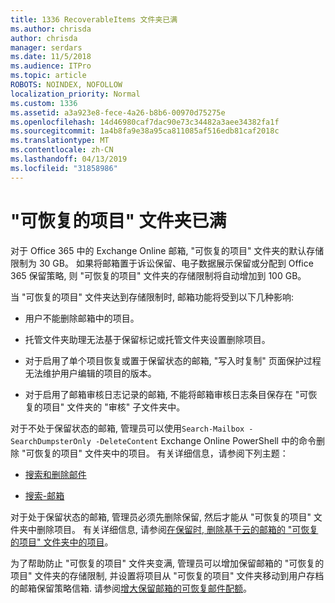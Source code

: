 ```yaml
---
title: 1336 RecoverableItems 文件夹已满
ms.author: chrisda
author: chrisda
manager: serdars
ms.date: 11/5/2018
ms.audience: ITPro
ms.topic: article
ROBOTS: NOINDEX, NOFOLLOW
localization_priority: Normal
ms.custom: 1336
ms.assetid: a3a923e8-fece-4a26-b8b6-00970d75275e
ms.openlocfilehash: 14d46980caf7dac90e73c34482a3aee34382fa1f
ms.sourcegitcommit: 1a4b8fa9e38a95ca811085af516edb81caf2018c
ms.translationtype: MT
ms.contentlocale: zh-CN
ms.lasthandoff: 04/13/2019
ms.locfileid: "31858986"
---
```

# <a name="the-recoverable-items-folder-is-full"></a>"可恢复的项目" 文件夹已满

对于 Office 365 中的 Exchange Online 邮箱, "可恢复的项目" 文件夹的默认存储限制为 30 GB。 如果将邮箱置于诉讼保留、电子数据展示保留或分配到 Office 365 保留策略, 则 "可恢复的项目" 文件夹的存储限制将自动增加到 100 GB。

当 "可恢复的项目" 文件夹达到存储限制时, 邮箱功能将受到以下几种影响:

- 用户不能删除邮箱中的项目。

- 托管文件夹助理无法基于保留标记或托管文件夹设置删除项目。

- 对于启用了单个项目恢复或置于保留状态的邮箱, "写入时复制" 页面保护过程无法维护用户编辑的项目的版本。

- 对于启用了邮箱审核日志记录的邮箱, 不能将邮箱审核日志条目保存在 "可恢复的项目" 文件夹的 "审核" 子文件夹中。

对于不处于保留状态的邮箱, 管理员可以使用`Search-Mailbox -SearchDumpsterOnly -DeleteContent` Exchange Online PowerShell 中的命令删除 "可恢复的项目" 文件夹中的项目。 有关详细信息，请参阅下列主题： 

- [搜索和删除邮件](https://docs.microsoft.com/office365/securitycompliance/search-for-and-delete-messagesadmin-help)

- [搜索-邮箱](https://docs.microsoft.com/powershell/module/exchange/mailboxes/Search-Mailbox)

对于处于保留状态的邮箱, 管理员必须先删除保留, 然后才能从 "可恢复的项目" 文件夹中删除项目。 有关详细信息, 请参阅[在保留时, 删除基于云的邮箱的 "可恢复的项目" 文件夹中的项目](https://docs.microsoft.com/office365/securitycompliance/delete-items-in-the-recoverable-items-folder-of-mailboxes-on-hold)。

为了帮助防止 "可恢复的项目" 文件夹变满, 管理员可以增加保留邮箱的 "可恢复的项目" 文件夹的存储限制, 并设置将项目从 "可恢复的项目" 文件夹移动到用户存档的邮箱保留策略信箱. 请参阅[增大保留邮箱的可恢复邮件配额](https://docs.microsoft.com/office365/securitycompliance/increase-the-recoverable-quota-for-mailboxes-on-hold)。
